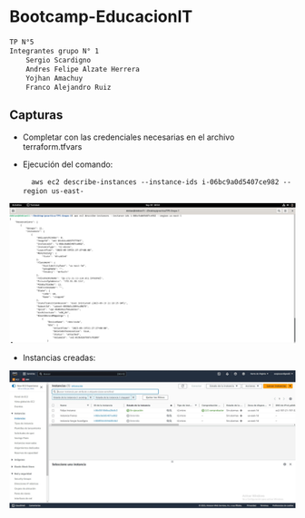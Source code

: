 # Bootcamp-EducacionIT
    TP N°5
    Integrantes grupo N° 1
        Sergio Scardigno
        Andres Felipe Alzate Herrera
        Yojhan Amachuy
        Franco Alejandro Ruiz


## Capturas

* Completar con las credenciales necesarias en el archivo terraform.tfvars

* Ejecución del comando:

        aws ec2 describe-instances --instance-ids i-06bc9a0d5407ce982 --region us-east-

![Captura Instancia Franco](/capturas-pantallas/Captura_Instancia_Franco.png)

* Instancias creadas:

![Captura Instancia Franco](/capturas-pantallas/estado-instancias.jpg)
